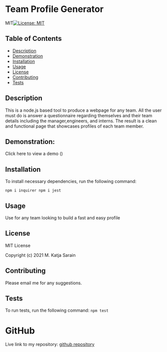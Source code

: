 # Team Profile Generator
MIT[![License: MIT](https://img.shields.io/badge/License-MIT-yellow.svg)](https://opensource.org/licenses/MIT) 
## Table of Contents 
- [Description](#description)
- [Demonstration](#demonstration)
- [Installation](#installation)
- [Usage](#usage)
- [License](#license)
- [Contributing](#contributing)
- [Tests](#tests)


## Description 
This is a node.js based tool to produce a webpage for any team. All the user must do is answer a questionnaire regarding themselves and their team details including the manager,engineers, and interns. The result is a clean and functional page that showcases profiles of each team member.

## Demonstration:
Click here to view a demo ()

## Installation
To install necessary dependencies, run the following command:

`npm i inquirer
npm i jest
`

## Usage
Use for any team looking to build a fast and easy profile

## License
MIT License

Copyright (c) 2021 M. Katja Sarain
    
## Contributing
Please email me for any suggestions.

## Tests
To run tests, run the following command:
`
npm test
`

# GitHub

Live link to my repository: [github repository](https://github.com/MarSarain1919/Team-Profile-Generator)